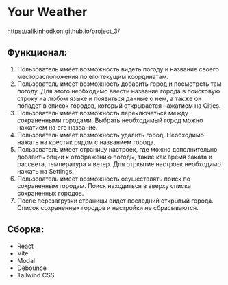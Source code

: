 # Your Weather

https://alikinhodkon.github.io/project_3/

## Функционал:

1. Пользователь имеет возможность видеть погоду и название своего месторасположения по его текущим координатам.
2. Пользователь имеет возможность добавить город и посмотреть там погоду. Для этого необходимо ввести название города в поисковую строку на любом языке и появиться данные о нем, а также он попадет в список городов, который открывается нажатием на Cities.
3. Пользователь имеет возможность переключаться между сохраненными городами. Выбрать необходимый город можно нажатием на его название.
4. Пользователь имеет возможность удалить город. Необходимо нажать на крестик рядом с названием города.
5. Пользователь имеет страницу настроек, где можно дополнительно добавить опции к отображению погоды, такие как время заката и рассвета, температура и ветер. Для отркытие настроек необходимо нажать на Settings.
6. Пользователь имеет возможность осуществлять поиск по сохраненным городам. Поиск находиться в вверху списка сохраненных городов.
7. После перезагрузки страницы видет последний открытый города. Список сохраненных городов и настройки не сбрасываются.

## Сборка:
- React
- Vite
- Modal
- Debounce
- Tailwind CSS